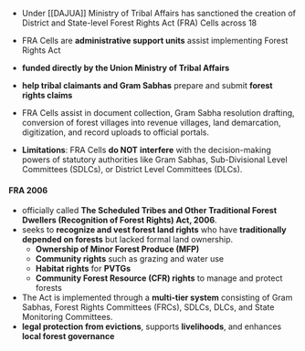 - Under [[DAJUA]] Ministry of Tribal Affairs has sanctioned the creation of District and State-level Forest Rights Act (FRA) Cells across 18
- FRA Cells are **administrative support units** assist implementing Forest Rights Act
- **funded directly by the Union Ministry of Tribal Affairs**
- **help tribal claimants and Gram Sabhas** prepare and submit **forest rights claims**

- FRA Cells assist in document collection, Gram Sabha resolution drafting, conversion of forest villages into revenue villages, land demarcation, digitization, and record uploads to official portals.
- **Limitations**: FRA Cells **do NOT** **interfere** with the decision-making powers of statutory authorities like Gram Sabhas, Sub-Divisional Level Committees (SDLCs), or District Level Committees (DLCs).

#### FRA 2006
- officially called **The Scheduled Tribes and Other Traditional Forest Dwellers (Recognition of Forest Rights) Act, 2006**.
- seeks to **recognize and vest forest land rights** who have **traditionally depended on forests** but lacked formal land ownership.
	- **Ownership of Minor Forest Produce (MFP)**
	- **Community rights** such as grazing and water use
	- **Habitat rights** for **PVTGs**
	- **Community Forest Resource (CFR) rights** to manage and protect forests
- The Act is implemented through a **multi-tier system** consisting of Gram Sabhas, Forest Rights Committees (FRCs), SDLCs, DLCs, and State Monitoring Committees.
- **legal protection from evictions**, supports **livelihoods**, and enhances **local forest governance**




